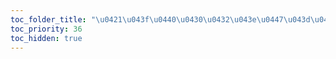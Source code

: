 ```yaml
---
toc_folder_title: "\u0421\u043f\u0440\u0430\u0432\u043e\u0447\u043d\u0438\u043a"
toc_priority: 36
toc_hidden: true
---
```

